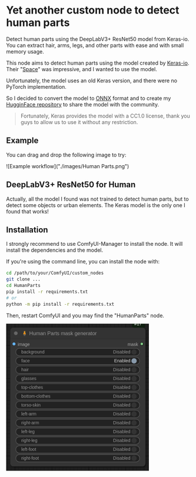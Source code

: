 # Yet another custom node to detect human parts

Detect human parts using the DeepLabV3+ ResNet50 model from Keras-io. You can extract hair, arms, legs, and other parts
with ease and with small memory usage.

This node aims to detect human parts using the model created by
[Keras-io](https://huggingface.co/keras-io/deeplabv3p-resnet50). Their "[Space](https://huggingface.co/spaces/keras-io/Human-Part-Segmentation)" was impressive, and I wanted to use the
model.

Unfortunately, the model uses an old Keras version, and there were no PyTorch implementation.

So I decided to convert the model to [ONNX](https://onnx.ai/) format and to create my [HugginFace
repository](https://huggingface.co/Metal3d/deeplabv3p-resnet50-human) to share the model with the community.

> Fortunately, Keras provides the model with a CC1.0 license, thank you guys to allow us to use it without any
> restriction.

## Example

You can drag and drop the following image to try:

![Example workflow]("./images/Human Parts.png")

## DeepLabV3+ ResNet50 for Human

Actually, all the model I found was not trained to detect human parts, but to detect some objects or urban elements. The
Keras model is the only one I found that works!

## Installation

I strongly recommend to use ComfyUI-Manager to install the node. It will install the dependencies and the model.

If you're using the command line, you can install the node with:

```bash
cd /path/to/your/ComfyUI/custom_nodes
git clone ...
cd HumanParts
pip install -r requirements.txt
# or
python -m pip install -r requirements.txt
```

Then, restart ComfyUI and you may find the "HumanParts" node.

![The node](./images/node.png)
